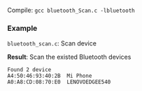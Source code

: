 Compile: ``gcc bluetooth_Scan.c -lbluetooth``

### Example

``bluetooth_scan.c``: Scan device

**Result**: Scan the existed Bluetooth devices

```
Found 2 device
A4:50:46:93:40:2B  Mi Phone
A0:A8:CD:08:70:E0  LENOVOEDGEE540
```